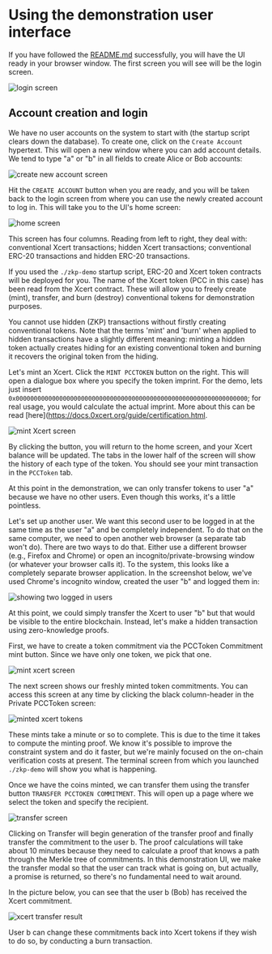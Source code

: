 # Using the demonstration user interface

If you have followed the [README.md](./README.md) successfully, you will have the UI ready in your browser window. The first screen you will see will be the login screen.

![login screen](doc/images/login.png)

## Account creation and login

We have no user accounts on the system to start with (the startup script clears down the database). To create one, click on the `Create Account` hypertext. This will open a new window where you can
add account details. We tend to type "a" or "b" in all fields to create Alice or Bob accounts:

![create new account screen](doc/images/create-account.png)

Hit the `CREATE ACCOUNT` button when you are ready, and you will be taken back to the login screen from where you can use the newly created account to log in. This will take you to the UI's home
screen:

![home screen](doc/images/home.png)

This screen has four columns. Reading from left to right, they deal with: conventional Xcert transactions; hidden Xcert transactions; conventional ERC-20 transactions and hidden ERC-20 transactions.

If you used the `./zkp-demo` startup script, ERC-20 and Xcert token contracts will be deployed for you. The name of the Xcert token (PCC in this case) has been read from the Xcert contract. These will allow you to freely create (mint), transfer, and burn (destroy) conventional tokens for demonstration purposes.

You cannot use hidden (ZKP) transactions without firstly creating conventional tokens. Note that the terms 'mint' and 'burn' when applied to hidden transactions have a slightly different meaning: minting a hidden token actually creates hiding for an existing conventional token and burning it recovers the original token from the hiding.

Let's mint an Xcert. Click the `MINT PCCTOKEN` button on the right. This will open a dialogue box where you specify the token imprint. For the demo, lets just insert `0x0000000000000000000000000000000000000000000000000000000000000000`; for real usage, you would calculate the actual imprint. More about this can be read [here](https://docs.0xcert.org/guide/certification.html.

![mint Xcert screen](doc/images/mint-xcert.png)

By clicking the button, you will return to the home screen, and your Xcert balance will be updated. The tabs in the lower half of the screen will show the history of each type of the token. You should see your mint transaction in the `PCCToken` tab.

At this point in the demonstration, we can only transfer tokens to user "a" because we have no other users. Even though this works, it's a little pointless.

Let's set up another user. We want this second user to be logged in at the same time as the user "a" and be completely independent. To do that on the same computer, we need to open another web browser (a separate tab won't do). There are two ways to do that. Either use a different browser (e.g., Firefox and Chrome) or open an incognito/private-browsing window (or whatever your browser calls it). To the system, this looks like a completely separate browser application. In the screenshot below, we've used Chrome's incognito window, created the user "b" and logged them in:

![showing two logged in users](doc/images/two-users.png)

At this point, we could simply transfer the Xcert to user "b" but that would be visible to the entire blockchain. Instead, let's make a hidden transaction using zero-knowledge proofs.

First, we have to create a token commitment via the PCCToken Commitment mint button. Since we have only one token, we pick that one.

![mint xcert screen](doc/images/mint-xcert-commitment.png)

The next screen shows our freshly minted token commitments. You can access this screen at any time by clicking the black column-header in the Private PCCToken screen:

![minted xcert tokens](doc/images/minted-xcert-commitment.png)

These mints take a minute or so to complete. This is due to the time it takes to compute the minting proof. We know it's possible to improve the constraint system and do it faster, but we're mainly focused on the on-chain verification costs at present. The terminal screen from which you launched `./zkp-demo` will show you what is happening.

Once we have the coins minted, we can transfer them using the transfer button `TRANSFER PCCTOKEN COMMITMENT`. This will open up a page where we select the token and specify the recipient.

![transfer screen](doc/images/transfer-xcert-commitment.png)

Clicking on Transfer will begin generation of the transfer proof and finally transfer the commitment to the user b. The proof calculations will take about 10 minutes because they need to calculate a proof that knows a path through the Merkle tree of commitments. In this demonstration UI, we make the transfer modal so that the user can track what is going on, but actually, a promise is returned, so there's no fundamental need to wait around.

In the picture below, you can see that the user b (Bob) has received the Xcert commitment.

![xcert transfer result](doc/images/xcert-commitment-transfer-result.png)

User b can change these commitments back into Xcert tokens if they wish to do so, by conducting a burn transaction.